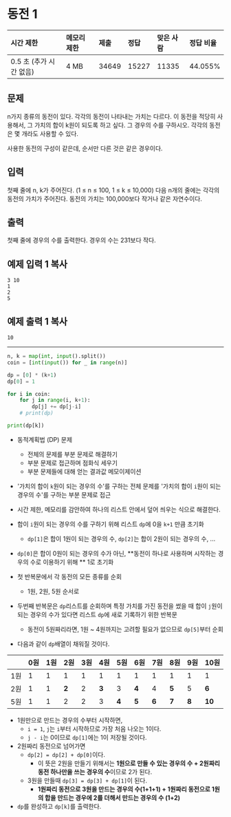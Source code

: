 # 동전 1

| 시간 제한               | 메모리 제한 | 제출  | 정답  | 맞은 사람 | 정답 비율 |
| :---------------------- | :---------- | :---- | :---- | :-------- | :-------- |
| 0.5 초 (추가 시간 없음) | 4 MB        | 34649 | 15227 | 11335     | 44.055%   |

## 문제

n가지 종류의 동전이 있다. 각각의 동전이 나타내는 가치는 다르다. 이 동전을 적당히 사용해서, 그 가치의 합이 k원이 되도록 하고 싶다. 그 경우의 수를 구하시오. 각각의 동전은 몇 개라도 사용할 수 있다.

사용한 동전의 구성이 같은데, 순서만 다른 것은 같은 경우이다.

## 입력

첫째 줄에 n, k가 주어진다. (1 ≤ n ≤ 100, 1 ≤ k ≤ 10,000) 다음 n개의 줄에는 각각의 동전의 가치가 주어진다. 동전의 가치는 100,000보다 작거나 같은 자연수이다.

## 출력

첫째 줄에 경우의 수를 출력한다. 경우의 수는 231보다 작다.

## 예제 입력 1 복사

```
3 10
1
2
5
```

## 예제 출력 1 복사

```
10
```

---

```python
n, k = map(int, input().split())
coin = [int(input()) for _ in range(n)]

dp = [0] * (k+1)
dp[0] = 1

for i in coin:
    for j in range(i, k+1):
        dp[j] += dp[j-i]
    # print(dp)

print(dp[k])
```

- 동적계획법 (DP) 문제
  - 전체의 문제를 부분 문제로 해결하기
  - 부분 문제로 접근하며 점화식 세우기
  - 부분 문제들에 대해 얻는 결과값 메모이제이션



- '가치의 합이 `k`원이 되는 경우의 수'를 구하는 전체 문제를 '가치의 합이 `i`원이 되는 경우의 수'를 구하는 부분 문제로 접근
- 시간 제한, 메모리를 감안하여 하나의 리스트 안에서 덮어 씌우는 식으로 해결한다.



- 합이 `i`원이 되는 경우의 수를 구하기 위해 리스트 `dp`에 0을 `k+1` 만큼 초기화
  - `dp[1]`은 합이 1원이 되는 경우의 수, `dp[2]`는 합이 2원이 되는 경우의 수, ...
- `dp[0]`은 합이 0원이 되는 경우의 수가 아닌, **동전이 하나로 사용하며 시작하는 경우의 수로 이용하기 위해 ** 1로 초기화
- 첫 반복문에서 각 동전의 모든 종류를 순회
  - 1원, 2원, 5원 순서로
- 두번째 반복문은 `dp`리스트를 순회하며 특정 가치를 가진 동전을 썼을 때 합이 `j`원이 되는 경우의 수가 있다면 리스트 `dp`에 새로 기록하기 위한 반복문
  - 동전이 5원짜리라면, 1원 ~ 4원까지는 고려할 필요가 없으므로 `dp[5]`부터 순회
- 다음과 같이 `dp`배열이 채워질 것이다.

|      | 0원  | 1원  | 2원   | 3원  | 4원   | 5원   | 6원   | 7원   | 8원   | 9원   | 10원   |
| ---- | ---- | ---- | ----- | ---- | ----- | ----- | ----- | ----- | ----- | ----- | ------ |
| 1원  | 1    | 1    | 1     | 1    | 1     | 1     | 1     | 1     | 1     | 1     | 1      |
| 2원  | 1    | 1    | **2** | 2    | **3** | 3     | **4** | 4     | **5** | 5     | **6**  |
| 5원  | 1    | 1    | 2     | 2    | 3     | **4** | **5** | **6** | **7** | **8** | **10** |

- 1원만으로 만드는 경우의 수부터 시작하면,
  - `i = 1`, `j`는 `i`부터 시작하므로 가장 처음 나오는 1이다.
  - `j - i`는 0이므로 `dp[1]`에는 1이 저장될 것이다.
- 2원짜리 동전으로 넘어가면
  - `dp[2] = dp[2] + dp[0]`이다.
    - 이 뜻은 2원을 만들기 위해서는 **1원으로 만들 수 있는 경우의 수 + 2원짜리 동전 하나만을 쓰는 경우의 수**이므로 2가 된다.
  - 3원을 만들때 `dp[3] = dp[3] + dp[1]`이 된다.
    - **1원짜리 동전으로 3원을 만드는 경우의 수(1+1+1) + 1원짜리 동전으로 1원의 합을 만드는 경우에 2를 더해서 만드는 경우의 수 (1+2)**
- `dp`를 완성하고 `dp[k]`를 출력한다.